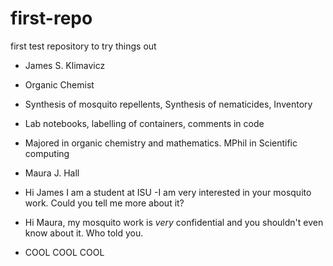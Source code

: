 # first-repo
first test repository to try things out

- James S. Klimavicz
- Organic Chemist
- Synthesis of mosquito repellents, Synthesis of nematicides, Inventory 
- Lab notebooks, labelling of containers, comments in code
- Majored in organic chemistry and mathematics. MPhil in Scientific computing

- Maura J. Hall 
- Hi James I am a student at ISU 
-I am very interested in your mosquito work. Could you tell me more about it?

- Hi Maura, my mosquito work is *very* confidential and you shouldn't even know about it. Who told you. 

- COOL COOL COOL
